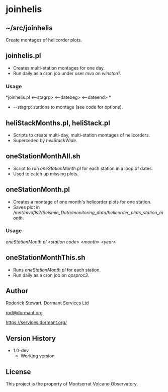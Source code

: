 # joinhelis

## ~/src/joinhelis

Create montages of helicorder plots.

## joinhelis.pl

* Creates multi-station montages for one day.
* Run daily as a cron job under user *mvo* on *winston1*.

### Usage

*joinhelis.pl \<--stagrp\> \<--datebeg\> \<--dateend\> *

* --stagrp: stations to montage (see code for options).

## heliStackMonths.pl, heliStack.pl

* Scripts to create multi-day, multi-station montages of helicorders.
* Superceded by *heliStackWide*.

## oneStationMonthAll.sh

* Script to run *oneStationMonth.pl* for each station in a loop of dates.
* Used to catch up missing plots.

## oneStationMonth.pl

* Creates a montage of one month's helicorder plots for one station.
* Saves plot in */mnt/mvofls2/Seismic_Data/monitoring_data/helicorder_plots_station_month*.

### Usage

*oneStationMonth.pl \<station code\> \<month\> \<year\>*

## oneStationMonthThis.sh

* Runs *oneStationMonth.pl* for each station.
* Run daily as a cron job on *opsproc3*.

## Author

Roderick Stewart, Dormant Services Ltd

rod@dormant.org

https://services.dormant.org/

## Version History

* 1.0-dev
    * Working version

## License

This project is the property of Montserrat Volcano Observatory.
